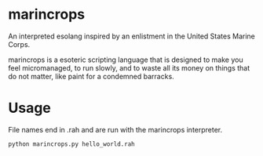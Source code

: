 # marincrops
An interpreted esolang inspired by an enlistment in the United States Marine Corps.

marincrops is a esoteric scripting language that is designed to make you feel micromanaged, to run slowly, and to waste all its money on things that do not matter, like paint for a condemned barracks. 

# Usage
File names end in .rah and are run with the marincrops interpreter.
```
python marincrops.py hello_world.rah
```
